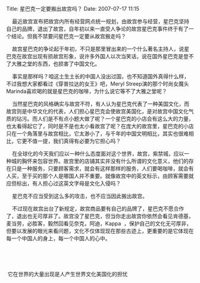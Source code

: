 Title: 星巴克一定要搬出故宫吗？
Date: 2007-07-17 11:15

<p> </p> 
<p>&nbsp;&nbsp;&nbsp; 最近故宫宣布把故宫内所有经营网点统一规划，由故宫参与经营，星巴克坚持自己的品牌，退出了故宫，自年初以来一直受人争论的故宫星巴克事件终于有了一个结论。但我不禁要问星巴克一定要从故宫搬走吗？</p> 
<p>&nbsp;&nbsp;&nbsp; 故宫星巴克的争论起于年初，不只是那里冒出来的一个什么著名主持人，说星巴克在故宫出现有损故宫形象，说许多外国人以次当笑话，说在国外星巴克是登不了大雅之堂的东西，也损害了中国文化。</p> 
<p>&nbsp;&nbsp;&nbsp; 事实是那样吗？咱这土生土长的中国人没出过国，也不知道国外真得什么样，不过我想大家都看过《穿普拉达的女王》吧，Meryl Streep演的那个时尚女魔头Marinda喜欢喝的就是星巴克的咖啡，为什么说它等不了大雅之堂呢？</p> 
<p>&nbsp;&nbsp;&nbsp; 当然星巴克的风格确实与故宫不符，有人认为星巴克代表了一种美国文化，而故宫则是中华文化的代表，人们担心星巴克会使故宫美国化，是对故宫中国文化气质的玷污。而人们是不有点小题大做了呢？一个星巴克的小店会有这么大的力量，也太看得起它了，同时是不是也太小看故宫了呢？在庞大的故宫里，星巴克的小店只在一个角落里与故宫相比，它太渺小了，与千年的中国文明相比，其实也很难相比，它更不值一提，我们真得有必要为它担心吗？</p> 
<p>&nbsp;&nbsp;&nbsp; 在全球化的今天我们应以一种什么态度面对这个世界，故宫，紫禁城，应以一种城的胸怀来包容世界。故宫里的店铺其实并没有什么所谓的文化意义，他们的存在只是一种服务，只要顾客需求，就会有这样那样的服务，人们要喝咖啡，就会有人买，至于买的那个人是哪国人并不重要。就像故宫中的英文标示，由顾客需要就应但标出，有人担心过这英文字母是文化入侵吗？</p> 
<p>&nbsp;&nbsp;&nbsp; 星巴克不应当受到这么多的攻击，也不应当因此搬出故宫。</p> 
<p>&nbsp;&nbsp;&nbsp; 不过现在故宫出台了新规定，故宫商品要有自己的品牌了，星巴克不愿合作了，退出也无可厚非了。故宫没了星巴克，但当你走出故宫你依然会看见肯德基，麦当劳，必胜客，毅然回看见奈克，阿迪，Kappa&nbsp; ，保护自己的文化无可厚非，但要以发展的眼光来看问题，文化不仅体现现在那些古迹上，更重要的是它体现在每一个中国人的身上，每一个中国人的心中。</p> 
<p>&nbsp;</p> 
<p>&nbsp;</p> 
<p> &nbsp;它在世界的大量出现是人产生世界文化美国化的担忧&nbsp;&nbsp;</p>
